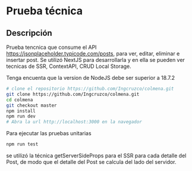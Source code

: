 # Prueba técnica

## Descripción

Prueba tencnica que consume el API https://jsonplaceholder.typicode.com/posts, para ver, editar, eliminar e insertar post. Se utilizó NextJS para desarrollarla y en ella se pueden ver tecnicas de SSR, ContextAPI, CRUD Local Storage.

Tenga encuenta que la version de NodeJS debe ser superior a 18.7.2

```bash
# clone el repositorio https://github.com/Ingcruzco/colmena.git
git clone https://github.com/Ingcruzco/colmena.git
cd colmena
git checkout master
npm install
npm run dev
# Abra la url http://localhost:3000 en la navegador
```

Para ejecutar las pruebas unitarias

```bash
npm run test
```

se utilizó la técnica getServerSideProps para el SSR para cada detalle del Post, de modo que el detalle del Post se calcula del lado del servidor.